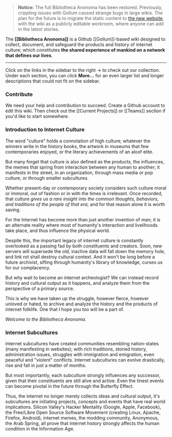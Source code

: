 > **Notice:** The full Bibliotheca Anonoma has been restored. Previously, crippling issues with Gollum caused strange bugs in large wikis.
> The plan for the future is to migrate the static content to [the new website](http://bibanon.github.io), with the wiki as a publicly editable workroom, where anyone can add in the latest stories.

The **[[Bibliotheca Anonoma]]** is a Github [[Gollum]]-based wiki designed to collect, document, and safeguard the products and history of internet culture; which constitutes **the shared experience of mankind on a network that defines our lives**. 

---

Click on the links in the sidebar to the right -> to check out our collection. Under each section, you can click **More...** for an even larger list and longer descriptions that could not fit on the sidebar.

### Contribute

We need your help and contribution to succeed. Create a Github account to edit this wiki. Then check out the [[Current Projects]] or [[Teams]] section if you'd like to start somewhere.

### Introduction to Internet Culture

The word "culture" holds a connotation of high culture; whatever the winners write in the history books, the artwork in museums that few contemporaries enjoyed, or the literary achievements of an aloof elite. 

But many forget that culture is also defined as the products, the influences, the memes that spring from interaction between any human to another; it manifests in the street, in an organization, through mass media or pop culture, or through smaller subcultures. 

Whether present-day or contemporary society considers such culture moral or immoral, out of fashion or in with the times is irrelevant. Once recorded, that culture *gives us a rare insight into the common thoughts, behaviors, and traditions of the people of that era*; and for that reason alone it is worth saving. 

For the Internet has become more than just another invention of man; it is an alternate reality where most of humanity's interaction and livelihoods take place, and thus influence the physical world. 

Despite this, the important legacy of internet culture is constantly overlooked as a passing fad by both constituents and creators. Soon, new servers will supersede the old, inactive data will fall down the memory hole, and link rot shall destroy cultural context. And it won't be long before a future archivist, sifting through humanity's library of knowledge, curses us for our complacency. 

But why wait to become an internet archeologist? We can instead record history and cultural output as it happens, and analyze them from the perspective of a primary source. 

This is why we have taken up the struggle, however fierce, however unloved or hated, to archive and analyze the history and the products of internet folklife. One that I hope you too will be a part of. 

*Welcome to the Bibliotheca Anonoma.*

### Internet Subcultures

Internet subcultures have created communities resembling nation-states (many manifesting in websites); with rich traditions, storied history, administration issues, struggles with immigration and emigration, even peaceful and "violent" conflicts. Internet subcultures can evolve drastically, rise and fall in just a matter of months. 

But most importantly, each subculture strongly influences any successor, given that their constituents are still alive and active. Even the tinest events can become pivotal in the future through the Butterfly Effect.

Thus, the internet no longer merely collects ideas and cultural output, it's subcultures are initiating projects, concepts and events that have real world implications. Silicon Valley's Hacker Mentality (Google, Apple, Facebook), the Free/Libre Open Source Software Movement (creating Linux, Apache, Firefox, Android), internet memes, the modding community, Anonymous, the Arab Spring, all prove that internet history strongly affects the human condition in the Information Age.
